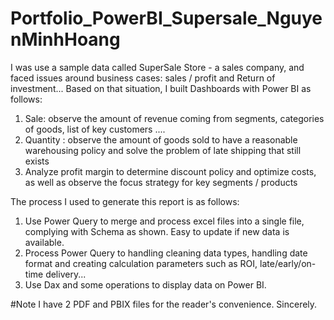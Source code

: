 # Portfolio_PowerBI_Supersale_NguyenMinhHoang
I was use a sample data called SuperSale Store - a sales company, and faced issues around business cases: sales / profit and Return of investment...
Based on that situation, I built Dashboards with Power BI as follows:

1. Sale: observe the amount of revenue coming from segments, categories of goods, list of key customers ....
2. Quantity : observe the amount of goods sold to have a reasonable warehousing policy and solve the problem of late shipping that still exists
3. Analyze profit margin to determine discount policy and optimize costs, as well as observe the focus strategy for key segments / products

The process I used to generate this report is as follows:
1. Use Power Query to merge and process excel files into a single file, complying with Schema as shown. Easy to update if new data is available.
2. Process Power Query to handling cleaning data types, handling date format and creating calculation parameters such as ROI, late/early/on-time delivery...
3. Use Dax and some operations to display data on Power BI.


#Note I have 2 PDF and PBIX files for the reader's convenience.
Sincerely.
